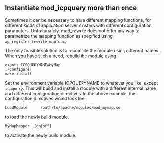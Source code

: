 ## Instantiate mod\_icpquery more than once ##

Sometimes it can be necessary to have different mapping functions, for different kinds of application server clusters with different configuration parameters. Unfortunately, mod\_rewrite does not offer any way to parametrize the mapping function as specified using `ap_register_rewrite_mapfunc`.

The only feasible solution is to recompile the module using different names. When you have such a need, rebuild the module using
```
export ICPQUERYNAME=MyMap
./configure
make install
```
Set the environment variable ICPQUERYNAME to whatever you like, except `icpquery`. This will build and install a module with a different internal name and different configuration directives. In the above example, the configuration directives would look like
```
LoadModule      /path/to/apache/modules/mod_mymap.so
```
to load the newly build module.

```
MyMapMapper  [on|off]
```
to activate the newly build module.